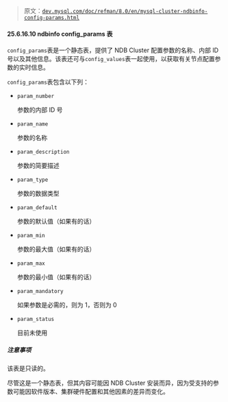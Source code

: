 > 原文：[`dev.mysql.com/doc/refman/8.0/en/mysql-cluster-ndbinfo-config-params.html`](https://dev.mysql.com/doc/refman/8.0/en/mysql-cluster-ndbinfo-config-params.html)

#### 25.6.16.10 ndbinfo config_params 表

`config_params`表是一个静态表，提供了 NDB Cluster 配置参数的名称、内部 ID 号以及其他信息。该表还可与`config_values`表一起使用，以获取有关节点配置参数的实时信息。

`config_params`表包含以下列：

+   `param_number`

    参数的内部 ID 号

+   `param_name`

    参数的名称

+   `param_description`

    参数的简要描述

+   `param_type`

    参数的数据类型

+   `param_default`

    参数的默认值（如果有的话）

+   `param_min`

    参数的最大值（如果有的话）

+   `param_max`

    参数的最小值（如果有的话）

+   `param_mandatory`

    如果参数是必需的，则为 1，否则为 0

+   `param_status`

    目前未使用

##### 注意事项

该表是只读的。

尽管这是一个静态表，但其内容可能因 NDB Cluster 安装而异，因为受支持的参数可能因软件版本、集群硬件配置和其他因素的差异而变化。

